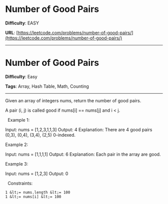 # Number of Good Pairs

**Difficulty**: EASY

**URL**: [https://leetcode.com/problems/number-of-good-pairs/](https://leetcode.com/problems/number-of-good-pairs/)

---

# Number of Good Pairs

**Difficulty**: Easy

**Tags**: Array, Hash Table, Math, Counting

---

Given an array of integers nums, return the number of good pairs.

A pair (i, j) is called good if nums[i] == nums[j] and i &lt; j.

&nbsp;
Example 1:


Input: nums = [1,2,3,1,1,3]
Output: 4
Explanation: There are 4 good pairs (0,3), (0,4), (3,4), (2,5) 0-indexed.


Example 2:


Input: nums = [1,1,1,1]
Output: 6
Explanation: Each pair in the array are good.


Example 3:


Input: nums = [1,2,3]
Output: 0


&nbsp;
Constraints:


	1 &lt;= nums.length &lt;= 100
	1 &lt;= nums[i] &lt;= 100



